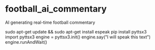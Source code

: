 # football_ai_commentary
AI generating real-time football commentary


sudo apt-get update && sudo apt-get install espeak
pip install pyttsx3
import pyttsx3
engine = pyttsx3.init()
engine.say("I will speak this text")
engine.runAndWait()

